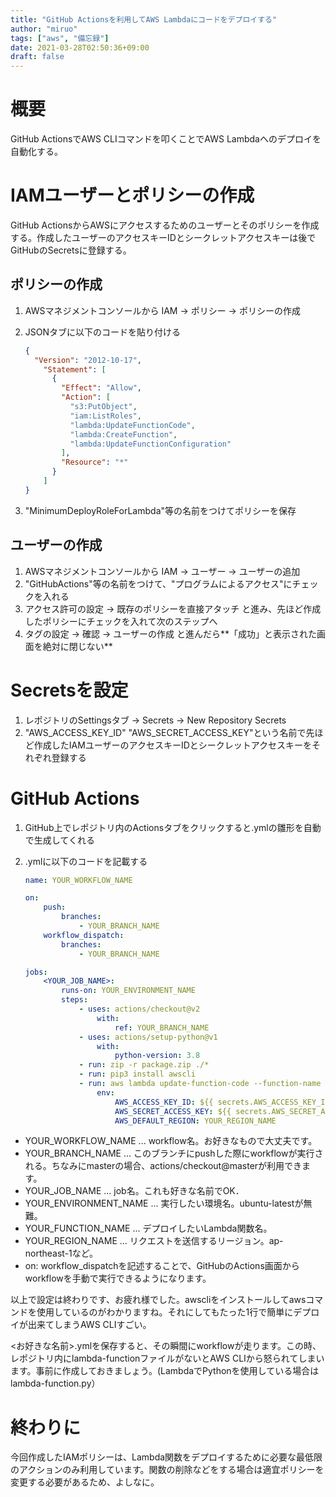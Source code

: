 ```yaml
---
title: "GitHub Actionsを利用してAWS Lambdaにコードをデプロイする"
author: "miruo"
tags: ["aws", "備忘録"]
date: 2021-03-28T02:50:36+09:00
draft: false
---
```

# 概要

GitHub ActionsでAWS CLIコマンドを叩くことでAWS Lambdaへのデプロイを自動化する。

# IAMユーザーとポリシーの作成

GitHub ActionsからAWSにアクセスするためのユーザーとそのポリシーを作成する。作成したユーザーのアクセスキーIDとシークレットアクセスキーは後でGitHubのSecretsに登録する。

## ポリシーの作成

1. AWSマネジメントコンソールから IAM → ポリシー → ポリシーの作成
2. JSONタブに以下のコードを貼り付ける 

    ```json
    {
      "Version": "2012-10-17",
        "Statement": [
          {
            "Effect": "Allow",
            "Action": [
              "s3:PutObject",
              "iam:ListRoles",
              "lambda:UpdateFunctionCode",
              "lambda:CreateFunction",
              "lambda:UpdateFunctionConfiguration"
            ],
            "Resource": "*"
          }
        ]
    }
    ```

3. "MinimumDeployRoleForLambda"等の名前をつけてポリシーを保存

## ユーザーの作成

1. AWSマネジメントコンソールから IAM → ユーザー → ユーザーの追加
2. "GitHubActions"等の名前をつけて、"プログラムによるアクセス"にチェックを入れる
3. アクセス許可の設定 → 既存のポリシーを直接アタッチ と進み、先ほど作成したポリシーにチェックを入れて次のステップへ
4. タグの設定 → 確認 → ユーザーの作成 と進んだら**「成功」と表示された画面を絶対に閉じない**

# Secretsを設定

1. レポジトリのSettingsタブ → Secrets → New Repository Secrets
2. "AWS_ACCESS_KEY_ID" "AWS_SECRET_ACCESS_KEY"という名前で先ほど作成したIAMユーザーのアクセスキーIDとシークレットアクセスキーをそれぞれ登録する

# GitHub Actions

1. GitHub上でレポジトリ内のActionsタブをクリックすると.ymlの雛形を自動で生成してくれる
2. .ymlに以下のコードを記載する

    ```yaml
    name: YOUR_WORKFLOW_NAME

    on:
        push:
            branches:
                - YOUR_BRANCH_NAME
        workflow_dispatch:
            branches:
                - YOUR_BRANCH_NAME

    jobs:
        <YOUR_JOB_NAME>:
            runs-on: YOUR_ENVIRONMENT_NAME
            steps:
                - uses: actions/checkout@v2
                    with:
                        ref: YOUR_BRANCH_NAME
                - uses: actions/setup-python@v1
                    with:
                        python-version: 3.8
                - run: zip -r package.zip ./*
                - run: pip3 install awscli
                - run: aws lambda update-function-code --function-name YOUR_FUNCTION_NAME --zip-file fileb://package.zip --publish
                    env:
                        AWS_ACCESS_KEY_ID: ${{ secrets.AWS_ACCESS_KEY_ID }}
                        AWS_SECRET_ACCESS_KEY: ${{ secrets.AWS_SECRET_ACCESS_KEY }}
                        AWS_DEFAULT_REGION: YOUR_REGION_NAME
    ```

- YOUR_WORKFLOW_NAME ... workflow名。お好きなもので大丈夫です。
- YOUR_BRANCH_NAME ... このブランチにpushした際にworkflowが実行される。ちなみにmasterの場合、actions/checkout@masterが利用できます。
- YOUR_JOB_NAME ... job名。これも好きな名前でOK．
- YOUR_ENVIRONMENT_NAME ... 実行したい環境名。ubuntu-latestが無難。
- YOUR_FUNCTION_NAME ... デプロイしたいLambda関数名。
- YOUR_REGION_NAME ... リクエストを送信するリージョン。ap-northeast-1など。
- on: workflow_dispatchを記述することで、GitHubのActions画面からworkflowを手動で実行できるようになります。

以上で設定は終わりです、お疲れ様でした。awscliをインストールしてawsコマンドを使用しているのがわかりますね。それにしてもたった1行で簡単にデプロイが出来てしまうAWS CLIすごい。

<お好きな名前>.ymlを保存すると、その瞬間にworkflowが走ります。この時、レポジトリ内にlambda-functionファイルがないとAWS CLIから怒られてしまいます。事前に作成しておきましょう。(LambdaでPythonを使用している場合はlambda-function.py）

# 終わりに

今回作成したIAMポリシーは、Lambda関数をデプロイするために必要な最低限のアクションのみ利用しています。関数の削除などをする場合は適宜ポリシーを変更する必要があるため、よしなに。
